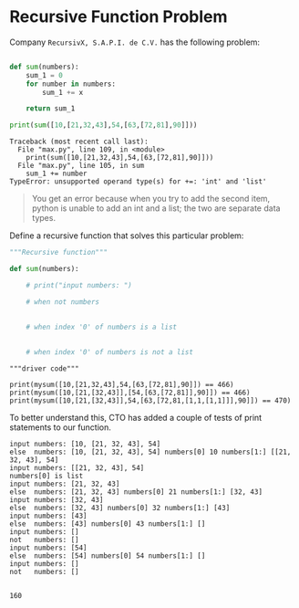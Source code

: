 # Recursive Function Problem

Company `RecursivX, S.A.P.I. de C.V.` has the following problem:

```python

def sum(numbers):
	sum_1 = 0 
	for number in numbers:
	    sum_1 += x

    return sum_1

print(sum([10,[21,32,43],54,[63,[72,81],90]]))    
```
```
Traceback (most recent call last):
  File "max.py", line 109, in <module>
    print(sum([10,[21,32,43],54,[63,[72,81],90]])) 
  File "max.py", line 105, in sum
    sum_1 += number
TypeError: unsupported operand type(s) for +=: 'int' and 'list'
```

> You get an error because when you try to add the second item, python is unable to add an int and a list; the two are separate data types. 

 

Define a recursive function that solves this particular problem:

```python
"""Recursive function"""

def sum(numbers):

    # print("input numbers: ")

    # when not numbers
    

    # when index '0' of numbers is a list
    
   
    # when index '0' of numbers is not a list


``` 

```
"""driver code"""

print(mysum([10,[21,32,43],54,[63,[72,81],90]]) == 466)
print(mysum([10,[21,[32,43]],[54,[63,[72,81]],90]]) == 466)
print(mysum([10,[21,[32,43]],54,[63,[72,81,[1,1,[1,1]]],90]]) == 470)

```

To better understand this, CTO has added a couple of tests of print statements to our function.

```
input numbers: [10, [21, 32, 43], 54]
else  numbers: [10, [21, 32, 43], 54] numbers[0] 10 numbers[1:] [[21, 32, 43], 54]
input numbers: [[21, 32, 43], 54]
numbers[0] is list
input numbers: [21, 32, 43]
else  numbers: [21, 32, 43] numbers[0] 21 numbers[1:] [32, 43]
input numbers: [32, 43]
else  numbers: [32, 43] numbers[0] 32 numbers[1:] [43]
input numbers: [43]
else  numbers: [43] numbers[0] 43 numbers[1:] []
input numbers: []
not   numbers: []
input numbers: [54]
else  numbers: [54] numbers[0] 54 numbers[1:] []
input numbers: []
not   numbers: []


160
``` 